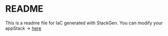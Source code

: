 # README
This is a readme file for IaC generated with StackGen.
You can modify your appStack -> [here](http://main.dev.stackgen.com/appstacks/22a439b4-da49-4819-8de6-dee03c6d029d)
